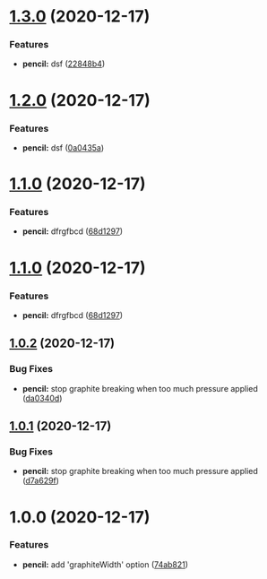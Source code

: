 # [1.3.0](https://github.com/MuhammadAlsaied/semver/compare/v1.2.0...v1.3.0) (2020-12-17)


### Features

* **pencil:** dsf ([22848b4](https://github.com/MuhammadAlsaied/semver/commit/22848b4a9422e052899c5c3e3fef4ea0b18c9fb8))

# [1.2.0](https://github.com/MuhammadAlsaied/semver/compare/v1.1.0...v1.2.0) (2020-12-17)


### Features

* **pencil:** dsf ([0a0435a](https://github.com/MuhammadAlsaied/semver/commit/0a0435ae54ea33d2b5ac0987f661b969b605bfab))

# [1.1.0](https://github.com/MuhammadAlsaied/semver/compare/v1.0.2...v1.1.0) (2020-12-17)


### Features

* **pencil:** dfrgfbcd ([68d1297](https://github.com/MuhammadAlsaied/semver/commit/68d1297bf80694ab638765dc4116c9264627f462))

# [1.1.0](https://github.com/MuhammadAlsaied/semver/compare/v1.0.2...v1.1.0) (2020-12-17)


### Features

* **pencil:** dfrgfbcd ([68d1297](https://github.com/MuhammadAlsaied/semver/commit/68d1297bf80694ab638765dc4116c9264627f462))

## [1.0.2](https://github.com/MuhammadAlsaied/semver/compare/v1.0.1...v1.0.2) (2020-12-17)


### Bug Fixes

* **pencil:** stop graphite breaking when too much pressure applied ([da0340d](https://github.com/MuhammadAlsaied/semver/commit/da0340da46b6051f5e677f868c40b5615fcbd906))

## [1.0.1](https://github.com/MuhammadAlsaied/semver/compare/v1.0.0...v1.0.1) (2020-12-17)


### Bug Fixes

* **pencil:** stop graphite breaking when too much pressure applied ([d7a629f](https://github.com/MuhammadAlsaied/semver/commit/d7a629f7a9f5661cee694a6c25d6eb597c52f478))

# 1.0.0 (2020-12-17)


### Features

* **pencil:** add 'graphiteWidth' option ([74ab821](https://github.com/MuhammadAlsaied/semver/commit/74ab8217107abd39c8f0b037deb0c98d5f064b99))
